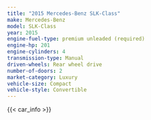 ```yaml
---
title: "2015 Mercedes-Benz SLK-Class"
make: Mercedes-Benz
model: SLK-Class
year: 2015
engine-fuel-type: premium unleaded (required)
engine-hp: 201
engine-cylinders: 4
transmission-type: Manual
driven-wheels: Rear wheel drive
number-of-doors: 2
market-category: Luxury
vehicle-size: Compact
vehicle-style: Convertible
---
```


{{< car_info >}}
